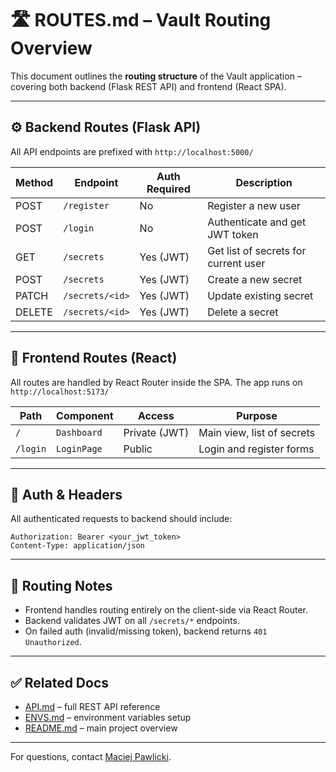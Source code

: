 # 🛣️ ROUTES.md – Vault Routing Overview

This document outlines the **routing structure** of the Vault application – covering both backend (Flask REST API) and frontend (React SPA).

---

## ⚙️ Backend Routes (Flask API)

All API endpoints are prefixed with `http://localhost:5000/`

| Method | Endpoint        | Auth Required | Description                          |
| ------ | --------------- | ------------- | ------------------------------------ |
| POST   | `/register`     | No            | Register a new user                  |
| POST   | `/login`        | No            | Authenticate and get JWT token       |
| GET    | `/secrets`      | Yes (JWT)     | Get list of secrets for current user |
| POST   | `/secrets`      | Yes (JWT)     | Create a new secret                  |
| PATCH  | `/secrets/<id>` | Yes (JWT)     | Update existing secret               |
| DELETE | `/secrets/<id>` | Yes (JWT)     | Delete a secret                      |

---

## 🧠 Frontend Routes (React)

All routes are handled by React Router inside the SPA. The app runs on `http://localhost:5173/`

| Path     | Component   | Access        | Purpose                    |
| -------- | ----------- | ------------- | -------------------------- |
| `/`      | `Dashboard` | Private (JWT) | Main view, list of secrets |
| `/login` | `LoginPage` | Public        | Login and register forms   |

---

## 🔐 Auth & Headers

All authenticated requests to backend should include:

```http
Authorization: Bearer <your_jwt_token>
Content-Type: application/json
```

---

## 🔁 Routing Notes

-   Frontend handles routing entirely on the client-side via React Router.
-   Backend validates JWT on all `/secrets/*` endpoints.
-   On failed auth (invalid/missing token), backend returns `401 Unauthorized`.

---

## ✅ Related Docs

-   [API.md](./API.md) – full REST API reference
-   [ENVS.md](./ENVS.md) – environment variables setup
-   [README.md](../README.md) – main project overview

---

For questions, contact [Maciej Pawlicki](mailto:maciejpawlicki10@gmail.com).
